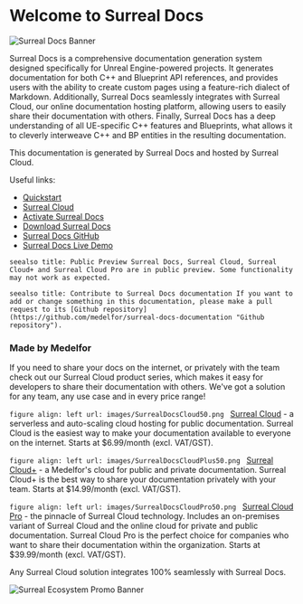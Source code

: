 # Welcome to Surreal Docs

![Surreal Docs Banner](images/SurrealDocsBanner.png)

Surreal Docs is a comprehensive documentation generation system designed specifically for Unreal Engine-powered projects. It generates documentation for both C++ and Blueprint API references, and provides users with the ability to create custom pages using a feature-rich dialect of Markdown. Additionally, Surreal Docs seamlessly integrates with Surreal Cloud, our online documentation hosting platform, allowing users to easily share their documentation with others. Finally, Surreal Docs has a deep understanding of all UE-specific C++ features and Blueprints, what allows it to cleverly interweave C++ and BP entities in the resulting documentation.

This documentation is generated by Surreal Docs and hosted by Surreal Cloud.

Useful links:
 - [Quickstart](docs/quickstart "Quickstart")
 - [Surreal Cloud](https://medelfor.com/products/surreal-cloud "Surreal Cloud")
 - [Activate Surreal Docs](docs/cli/register "Activate Surreal Docs")
 - [Download Surreal Docs](https://medelfor.com/products/surreal-docs#download "Surreal Docs GitHub's Releases page")
 - [Surreal Docs GitHub](https://github.com/medelfor/surreal-docs "Surreal Docs GitHub")
 - [Surreal Docs Live Demo](https://surrealdocs.com/medelfor/showcase-1 "Surreal Docs Live Demo")

``seealso
title: Public Preview
Surreal Docs, Surreal Cloud, Surreal Cloud+ and Surreal Cloud Pro are in public preview. Some functionality may not work as expected.
``

``seealso
title: Contribute to Surreal Docs documentation
If you want to add or change something in this documentation, please make a pull request to its [Github repository](https://github.com/medelfor/surreal-docs-documentation "Github repository").
``

### Made by Medelfor

If you need to share your docs on the internet, or privately with the team 
check out our Surreal Cloud product series, which makes it easy for developers
to share their documentation with others. We've got a solution for any team,
any use case and in every price range!

``figure
align: left
url: images/SurrealDocsCloud50.png
``
[Surreal Cloud](https://medelfor.com/products/surreal-cloud "Surreal Cloud") - a
serverless and auto-scaling cloud hosting for public documentation. Surreal
Cloud is the easiest way to make your documentation available to everyone on
the internet. Starts at $6.99/month (excl. VAT/GST).

``figure
align: left
url: images/SurrealDocsCloudPlus50.png
``
[Surreal Cloud+](https://medelfor.com/#surreal-cloud-plus "Surreal Cloud+") -
a Medelfor's cloud for public and private documentation. Surreal
Cloud+ is the best way to share your documentation privately with your team.
Starts at $14.99/month (excl. VAT/GST).

``figure
align: left
url: images/SurrealDocsCloudPro50.png
`` 
[Surreal Cloud Pro](https://medelfor.com/#surreal-cloud-pro "Surreal Cloud Pro") -
the pinnacle of Surreal Cloud technology. Includes an on-premises variant
of Surreal Cloud and the online cloud for private and public documentation.
Surreal Cloud Pro is the perfect choice for companies who want to share their
documentation within the organization. Starts at $39.99/month (excl. VAT/GST).

Any Surreal Cloud solution integrates 100% seamlessly with Surreal Docs.

![Surreal Ecosystem Promo Banner](images/SurrealDocsSampleDocsPromo.png)
